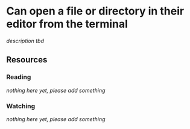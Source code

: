 # Can open a file or directory in their editor from the terminal

_description tbd_

## Resources

### Reading

_nothing here yet, please add something_

### Watching

_nothing here yet, please add something_
